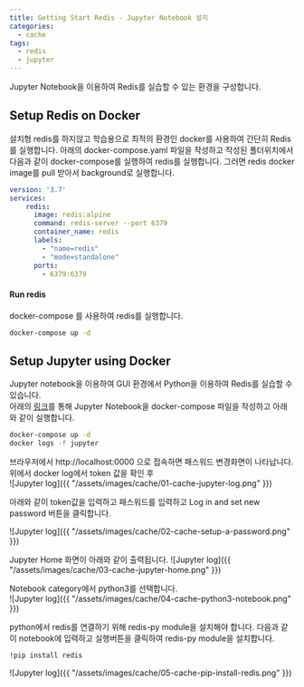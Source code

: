 ```yaml
---
title: Getting Start Redis - Jupyter Notebook 설치
categories:
  - cache
tags: 
  - redis
  - jupyter
---
```

Jupyter Notebook을 이용하여 Redis를 실습할 수 있는 환경을 구성합니다.

## Setup Redis on Docker
설치형 redis를 하지않고 학습용으로 최적의 환경인 docker를 사용하여 간단히 Redis를 실행합니다.
아래의 docker-compose.yaml 파일을 작성하고 작성된 폴더위치에서 다음과 같이 docker-compose를 실행하여 redis를 실행합니다.
그러면 redis docker image를 pull 받아서 background로 실행합니다.  
```yaml
version: '3.7'
services:
    redis:
      image: redis:alpine
      command: redis-server --port 6379
      container_name: redis
      labels:
        - "name=redis"
        - "mode=standalone"
      ports:
        - 6379:6379
```
#### Run redis 
docker-compose 를 사용하여 redis를 실행합니다.  
```bash
docker-compose up -d
```

## Setup Jupyter using Docker
Jupyter notebook을 이용하여 GUI 환경에서 Python을 이용하여 Redis를 실습할 수 있습니다.  
아래의 [링크](https://yoonjk.github.io/docker/jupyter/)를 통해 Jupyter Notebook을 docker-compose 파일을 작성하고 아래와 같이 실행합니다.  

```bash
docker-compose up -d
docker logs -f jupyter
```


브라우저에서 http://localhost:0000 으로 접속하면 패스워드 변경화면이 나타납니다.  
위에서 docker log에서 token 값을 확인 후  
![Jupyter log]({{ "/assets/images/cache/01-cache-jupyter-log.png" }})  

아래와 같이 token값을 입력하고 패스워드를 입력하고 Log in and set new password 버튼을 클릭합니다.  

![Jupyter log]({{ "/assets/images/cache/02-cache-setup-a-password.png" }})

Jupyter Home 화면이 아래와 같이 출력됩니다.
![Jupyter log]({{ "/assets/images/cache/03-cache-jupyter-home.png" }})

Notebook category에서 python3를 선택합니다.  
![Jupyter log]({{ "/assets/images/cache/04-cache-python3-notebook.png" }})

python에서 redis를 연결하기 위해 redis-py module을 설치해야 합니다. 다음과 같이 notebook에 입력하고 실행버튼을 클릭하여 redis-py module을 설치합니다.    

```bash
!pip install redis
```

![Jupyter log]({{ "/assets/images/cache/05-cache-pip-install-redis.png" }})

